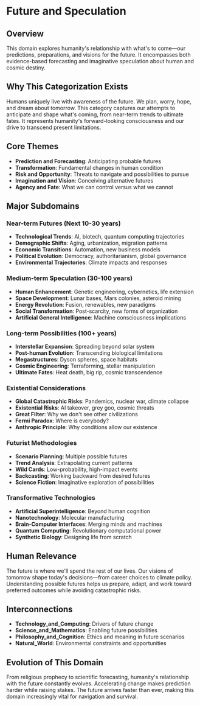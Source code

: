 # Future and Speculation

## Overview
This domain explores humanity's relationship with what's to come—our predictions, preparations, and visions for the future. It encompasses both evidence-based forecasting and imaginative speculation about human and cosmic destiny.

## Why This Categorization Exists
Humans uniquely live with awareness of the future. We plan, worry, hope, and dream about tomorrow. This category captures our attempts to anticipate and shape what's coming, from near-term trends to ultimate fates. It represents humanity's forward-looking consciousness and our drive to transcend present limitations.

## Core Themes
- **Prediction and Forecasting**: Anticipating probable futures
- **Transformation**: Fundamental changes in human condition
- **Risk and Opportunity**: Threats to navigate and possibilities to pursue
- **Imagination and Vision**: Conceiving alternative futures
- **Agency and Fate**: What we can control versus what we cannot

## Major Subdomains

### Near-term Futures (Next 10-30 years)
- **Technological Trends**: AI, biotech, quantum computing trajectories
- **Demographic Shifts**: Aging, urbanization, migration patterns
- **Economic Transitions**: Automation, new business models
- **Political Evolution**: Democracy, authoritarianism, global governance
- **Environmental Trajectories**: Climate impacts and responses

### Medium-term Speculation (30-100 years)
- **Human Enhancement**: Genetic engineering, cybernetics, life extension
- **Space Development**: Lunar bases, Mars colonies, asteroid mining
- **Energy Revolution**: Fusion, renewables, new paradigms
- **Social Transformation**: Post-scarcity, new forms of organization
- **Artificial General Intelligence**: Machine consciousness implications

### Long-term Possibilities (100+ years)
- **Interstellar Expansion**: Spreading beyond solar system
- **Post-human Evolution**: Transcending biological limitations
- **Megastructures**: Dyson spheres, space habitats
- **Cosmic Engineering**: Terraforming, stellar manipulation
- **Ultimate Fates**: Heat death, big rip, cosmic transcendence

### Existential Considerations
- **Global Catastrophic Risks**: Pandemics, nuclear war, climate collapse
- **Existential Risks**: AI takeover, grey goo, cosmic threats
- **Great Filter**: Why we don't see other civilizations
- **Fermi Paradox**: Where is everybody?
- **Anthropic Principle**: Why conditions allow our existence

### Futurist Methodologies
- **Scenario Planning**: Multiple possible futures
- **Trend Analysis**: Extrapolating current patterns
- **Wild Cards**: Low-probability, high-impact events
- **Backcasting**: Working backward from desired futures
- **Science Fiction**: Imaginative exploration of possibilities

### Transformative Technologies
- **Artificial Superintelligence**: Beyond human cognition
- **Nanotechnology**: Molecular manufacturing
- **Brain-Computer Interfaces**: Merging minds and machines
- **Quantum Computing**: Revolutionary computational power
- **Synthetic Biology**: Designing life from scratch

## Human Relevance
The future is where we'll spend the rest of our lives. Our visions of tomorrow shape today's decisions—from career choices to climate policy. Understanding possible futures helps us prepare, adapt, and work toward preferred outcomes while avoiding catastrophic risks.

## Interconnections
- **Technology_and_Computing**: Drivers of future change
- **Science_and_Mathematics**: Enabling future possibilities
- **Philosophy_and_Cognition**: Ethics and meaning in future scenarios
- **Natural_World**: Environmental constraints and opportunities

## Evolution of This Domain
From religious prophecy to scientific forecasting, humanity's relationship with the future constantly evolves. Accelerating change makes prediction harder while raising stakes. The future arrives faster than ever, making this domain increasingly vital for navigation and survival.

